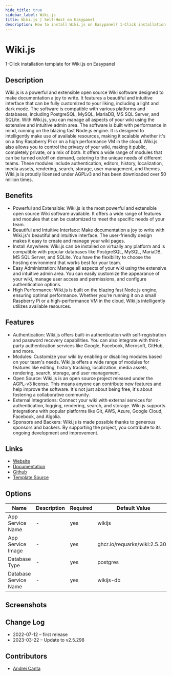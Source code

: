 ```yaml
---
hide_title: true
sidebar_label: Wiki.js
title: Wiki.js | Self-Host on Easypanel
description: How to install Wiki.js on Easypanel? 1-Click installation template for Wiki.js on Easypanel
---
```


<!-- generated -->

# Wiki.js

1-Click installation template for Wiki.js on Easypanel

## Description

Wiki.js is a powerful and extensible open source Wiki software designed to make documentation a joy to write. It features a beautiful and intuitive interface that can be fully customized to your liking, including a light and dark mode. The software is compatible with various platforms and databases, including PostgreSQL, MySQL, MariaDB, MS SQL Server, and SQLite. With Wiki.js, you can manage all aspects of your wiki using the extensive and intuitive admin area. The software is built with performance in mind, running on the blazing fast Node.js engine. It is designed to intelligently make use of available resources, making it scalable whether it&#39;s on a tiny Raspberry Pi or on a high performance VM in the cloud. Wiki.js also allows you to control the privacy of your wiki, making it public, completely private, or a mix of both. It offers a wide range of modules that can be turned on/off on demand, catering to the unique needs of different teams. These modules include authentication, editors, history, localization, media assets, rendering, search, storage, user management, and themes. Wiki.js is proudly licensed under AGPLv3 and has been downloaded over 50 million times.

## Benefits

- Powerful and Extensible: Wiki.js is the most powerful and extensible open source Wiki software available. It offers a wide range of features and modules that can be customized to meet the specific needs of your team.
- Beautiful and Intuitive Interface: Make documentation a joy to write with Wiki.js's beautiful and intuitive interface. The user-friendly design makes it easy to create and manage your wiki pages.
- Install Anywhere: Wiki.js can be installed on virtually any platform and is compatible with popular databases like PostgreSQL, MySQL, MariaDB, MS SQL Server, and SQLite. You have the flexibility to choose the hosting environment that works best for your team.
- Easy Administration: Manage all aspects of your wiki using the extensive and intuitive admin area. You can easily customize the appearance of your wiki, manage user access and permissions, and configure authentication options.
- High Performance: Wiki.js is built on the blazing fast Node.js engine, ensuring optimal performance. Whether you're running it on a small Raspberry Pi or a high-performance VM in the cloud, Wiki.js intelligently utilizes available resources.

## Features

- Authentication: Wiki.js offers built-in authentication with self-registration and password recovery capabilities. You can also integrate with third-party authentication services like Google, Facebook, Microsoft, GitHub, and more.
- Modules: Customize your wiki by enabling or disabling modules based on your team's needs. Wiki.js offers a wide range of modules for features like editing, history tracking, localization, media assets, rendering, search, storage, and user management.
- Open Source: Wiki.js is an open source project released under the AGPL-v3 license. This means anyone can contribute new features and help improve the software. It's not just about being free, it's about fostering a collaborative community.
- External Integrations: Connect your wiki with external services for authentication, logging, rendering, search, and storage. Wiki.js supports integrations with popular platforms like Git, AWS, Azure, Google Cloud, Facebook, and Algolia.
- Sponsors and Backers: Wiki.js is made possible thanks to generous sponsors and backers. By supporting the project, you contribute to its ongoing development and improvement.

## Links

- [Website](https://js.wiki/)
- [Documentation](https://docs.requarks.io/)
- [Github](https://github.com/Requarks/wiki)
- [Template Source](https://github.com/easypanel-io/templates/tree/main/templates/wikijs)

## Options

Name | Description | Required | Default Value
-|-|-|-
App Service Name | - | yes | wikijs
App Service Image | - | yes | ghcr.io/requarks/wiki:2.5.303
Database Type | - | yes | postgres
Database Service Name | - | yes | wikijs-db

## Screenshots


## Change Log

- 2022-07-12 – first release
- 2023-03-22 – Update to v2.5.298

## Contributors

- [Andrei Canta](https://github.com/deiucanta)
